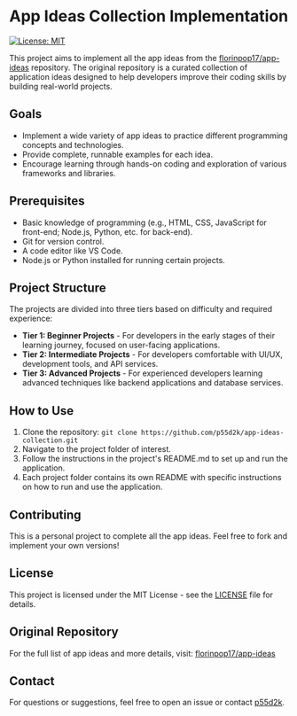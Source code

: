 # App Ideas Collection Implementation

[![License: MIT](https://img.shields.io/badge/License-MIT-yellow.svg)](https://opensource.org/licenses/MIT)

This project aims to implement all the app ideas from the [florinpop17/app-ideas](https://github.com/florinpop17/app-ideas) repository. The original repository is a curated collection of application ideas designed to help developers improve their coding skills by building real-world projects.

## Goals

- Implement a wide variety of app ideas to practice different programming concepts and technologies.
- Provide complete, runnable examples for each idea.
- Encourage learning through hands-on coding and exploration of various frameworks and libraries.

## Prerequisites

- Basic knowledge of programming (e.g., HTML, CSS, JavaScript for front-end; Node.js, Python, etc. for back-end).
- Git for version control.
- A code editor like VS Code.
- Node.js or Python installed for running certain projects.

## Project Structure

The projects are divided into three tiers based on difficulty and required experience:

- **Tier 1: Beginner Projects** - For developers in the early stages of their learning journey, focused on user-facing applications.
- **Tier 2: Intermediate Projects** - For developers comfortable with UI/UX, development tools, and API services.
- **Tier 3: Advanced Projects** - For experienced developers learning advanced techniques like backend applications and database services.

## How to Use

1. Clone the repository: `git clone https://github.com/p55d2k/app-ideas-collection.git`
2. Navigate to the project folder of interest.
3. Follow the instructions in the project's README.md to set up and run the application.
4. Each project folder contains its own README with specific instructions on how to run and use the application.

## Contributing

This is a personal project to complete all the app ideas. Feel free to fork and implement your own versions!

## License

This project is licensed under the MIT License - see the [LICENSE](LICENSE) file for details.

## Original Repository

For the full list of app ideas and more details, visit: [florinpop17/app-ideas](https://github.com/florinpop17/app-ideas)

## Contact

For questions or suggestions, feel free to open an issue or contact [p55d2k](https://github.com/p55d2k).
